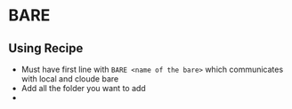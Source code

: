 # BARE

## Using Recipe 

- Must have first line with `BARE <name of the bare>` which communicates with local and cloude bare
- Add all the folder you want to add 
- 